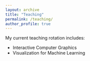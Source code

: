 ```yaml
---
layout: archive
title: "Teaching"
permalink: /teaching/
author_profile: true
---
```


My current teaching rotation includes:

* Interactive Computer Graphics
* Visualization for Machine Learning

<!-- {% if author.googlescholar %}
  You can also find my articles on <u><a href="{{author.googlescholar}}">my Google Scholar profile</a>.</u>
{% endif %}

{% include base_path %}

{% for post in site.publications reversed %}
  {% include archive-single.html %}
{% endfor %} -->
